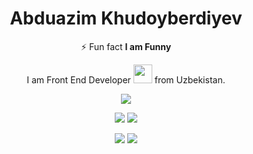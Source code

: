 <h1 align="center">Abduazim Khudoyberdiyev</h1>

<p align="center" > ⚡ Fun fact <b> I am Funny</b></p>
<div align="center">
  I am Front End Developer <img src="https://media.giphy.com/media/WUlplcMpOCEmTGBtBW/giphy.gif" width="30"> from Uzbekistan.
</div>

<div align="center">
  
  ![](http://github-profile-summary-cards.vercel.app/api/cards/profile-details?username=abduazimkh&theme=react)

  ![](http://github-profile-summary-cards.vercel.app/api/cards/repos-per-language?username=abduazimkh&theme=react)
  ![](http://github-profile-summary-cards.vercel.app/api/cards/most-commit-language?username=abduazimkh&theme=react)

  ![](http://github-profile-summary-cards.vercel.app/api/cards/stats?username=abduazimkh&theme=react)
  ![](http://github-profile-summary-cards.vercel.app/api/cards/productive-time?username=abduazimkh&theme=react&utcOffset=8)
</div>
